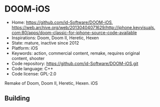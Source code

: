 # DOOM-iOS

- Home: https://github.com/id-Software/DOOM-iOS, https://web.archive.org/web/20130404071629/http://iphone.keyvisuals.com:80/apps/doom-classic-for-iphone-source-code-available
- Inspirations: Doom, Doom II, Heretic, Hexen
- State: mature, inactive since 2012
- Platform: iOS
- Keywords: action, commercial content, remake, requires original content, shooter
- Code repository: https://github.com/id-Software/DOOM-iOS.git
- Code language: C++
- Code license: GPL-2.0

Remake of Doom, Doom II, Heretic, Hexen.
iOS

## Building
